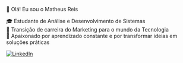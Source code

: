 👋 Olá! Eu sou o Matheus Reis  

🎓 Estudante de Análise e Desenvolvimento de Sistemas  
🔄 Transição de carreira do Marketing para o mundo da Tecnologia  
🚀 Apaixonado por aprendizado constante e por transformar ideias em soluções práticas 

[![LinkedIn](https://img.shields.io/badge/-LinkedIn-0A66C2?style=flat&logo=linkedin&logoColor=white)](https://www.linkedin.com/in/matheus-reis-052a3620a/)
